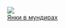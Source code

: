 ![](/books/prose_military/Марк%20Твен/Янки%20в%20мундирах.jpg)  
[Янки в мундирах](/books/prose_military/Марк%20Твен/Янки%20в%20мундирах)
